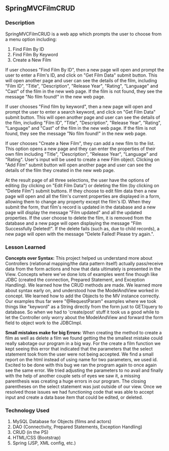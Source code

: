 ## SpringMVCFilmCRUD

### Description

SpringMVCFilmCRUD is a web app which prompts the user to choose from a menu option including:

1. Find Film By ID
2. Find Film By Keyword
3. Create a New Film

If user chooses "Find Film By ID", then a new page will open and prompt the user to enter a Film's ID, and click on "Get Film Data" submit button. This will open another page and user can see the details of the film, including "Film ID", "Title", "Description", "Release Year", "Rating", "Language" and "Cast" of the film in the new web page. If the film is not found, they see the message "No film found!" in the new web page.

If user chooses "Find film by keyword", then a new page will open and prompt the user to enter a search keyword, and click on "Get Film Data" submit button. This will open another page and user can see the details of the film, including "Film ID", "Title", "Description", "Release Year", "Rating", "Language" and "Cast" of the film in the new web page. If the film is not found, they see the message "No film found!" in the new web page.

If user chooses "Create a New Film", they can add a new film to the list. This option opens a new page and they can enter the properties of their own film including "Title", "Description", "Release Year", "Language" and "Rating". User's input will be used to create a new Film object. Clicking on "Add Film" submit button will open another page and user can see the details of the film they created in the new web page.

At the result page of all three selections, the user have the options of editing (by clicking on "Edit Film Data") or deleting the film (by clicking on "Delete Film") submit buttons.
If they choose to edit film data then a new page will open and all the film's current properties are displayed in a form, allowing them to change any property except the film's ID. When they submit the form, that film's record is updated in the database and a new page will display the message "Film updated" and all the updated properties.
If the user choose to delete the film, it is removed from the database and a new page will open displaying the message "Film Successfully Deleted!". If the delete fails (such as, due to child records), a new page will open with the message "Delete Failed! Please try again.".

### Lesson Learned

**Concepts over Syntax:**
This project helped us understand more about Controllers (relational mapping/the data pattern itself) actually pass/receive data from the form actions and how that data ultimately is presented in the View.
Concepts where we've done lots of examples went fine though like JDBC (created the connection, Prepared Statement, and Exception Handling).
We learned how the CRUD methods are made. We learned more about syntax early on, and understood how the ModelAndView worked in concept. We learned how to add the Objects to the MV instance correctly.
Our examples thus far were "@RequestParam" examples where we took things like "keyword" as a String directly from the form just to GET/query to database. So when we had to 'create/post' stuff it took us a good while to let the Controller only worry about the ModelAndView and forward the form field to object work to the JDBCImpl.

**Small mistakes make for big Errors:**
When creating the method to create a film as well as delete a film we found getting the the smallest mistake could really sabotage our program in a big way. For the create a film function we kept seeing this error that indicated that the parameters that the select statement took from the user were not being accepted. We find a small report on the html instead of using name for two parameters, we used id. Excited to be done with this bug we ran the program again to once again see the same error. We tried adjusting the parameters to no avail and finally with the help of another couple sets of eyes we saw it, a missing parenthesis was creating a huge errors in our program. The closing parentheses on the select statement was just outside of our view. Once we resolved those issues we had functioning code that was able to accept input and create a data base item that could be edited, or deleted.


### Technology Used

1. MySQL Database for Objects (films and actors)
2. DAO (Connectivity, Prepared Statements, Exception Handling)
3. CRUD (in the PS)
4. HTML/CSS (Bootstrap)
5. Spring (JSP, XML config, etc.)
